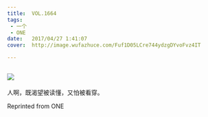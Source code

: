 ```yaml
---
title:	VOL.1664
tags:
 - 一个
 - ONE
date:	2017/04/27 1:41:07
cover:	http://image.wufazhuce.com/Fuf1D05LCre744ydzgDYvoFvz4IT

---
```

![](http://image.wufazhuce.com/Fuf1D05LCre744ydzgDYvoFvz4IT)
---

人啊，既渴望被读懂，又怕被看穿。
 
Reprinted from ONE

